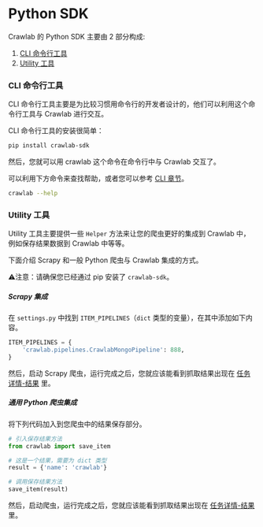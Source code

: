 # Python SDK

Crawlab 的 Python SDK 主要由 2 部分构成:

1. [CLI 命令行工具](./CLI.md)
2. [Utility 工具](./Python.md)

### CLI 命令行工具

CLI 命令行工具主要是为比较习惯用命令行的开发者设计的，他们可以利用这个命令行工具与 Crawlab 进行交互。

CLI 命令行工具的安装很简单：

```bash
pip install crawlab-sdk
```

然后，您就可以用 crawlab 这个命令在命令行中与 Crawlab 交互了。

可以利用下方命令来查找帮助，或者您可以参考 [CLI 章节](./CLI.md)。

```bash
crawlab --help
```

### Utility 工具

Utility 工具主要提供一些 `Helper` 方法来让您的爬虫更好的集成到 Crawlab 中，例如保存结果数据到 Crawlab 中等等。

下面介绍 Scrapy 和一般 Python 爬虫与 Crawlab 集成的方式。

⚠️注意：请确保您已经通过 pip 安装了 `crawlab-sdk`。

##### Scrapy 集成

在 `settings.py` 中找到 `ITEM_PIPELINES`（`dict` 类型的变量），在其中添加如下内容。

```python
ITEM_PIPELINES = {
    'crawlab.pipelines.CrawlabMongoPipeline': 888,
}
```

然后，启动 Scrapy 爬虫，运行完成之后，您就应该能看到抓取结果出现在 [任务详情-结果](../Task/View.md) 里。

##### 通用 Python 爬虫集成

将下列代码加入到您爬虫中的结果保存部分。

```python
# 引入保存结果方法
from crawlab import save_item

# 这是一个结果，需要为 dict 类型
result = {'name': 'crawlab'}

# 调用保存结果方法
save_item(result)
```

然后，启动爬虫，运行完成之后，您就应该能看到抓取结果出现在 [任务详情-结果](../Task/View.md) 里。
